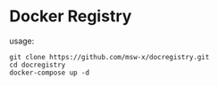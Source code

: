 # Docker Registry
usage:
```
git clone https://github.com/msw-x/docregistry.git
cd docregistry
docker-compose up -d
``` 

